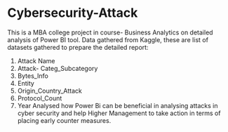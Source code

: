 # Cybersecurity-Attack
This is a MBA college project in course- Business Analytics on detailed analysis of Power BI tool.
Data gathered from Kaggle, these are list of datasets gathered to prepare the detailed report:
 1. Attack Name
 2. Attack- Categ_Subcategory
 3. Bytes_Info
 4. Entity
 5. Origin_Country_Attack
 6. Protocol_Count
 7. Year
 Analysed how Power Bi can be beneficial in analysing attacks in cyber security and help Higher Management to take action in terms of placing early counter measures.
